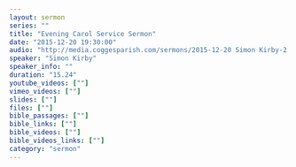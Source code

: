 ```yaml
---
layout: sermon
series: ""
title: "Evening Carol Service Sermon"
date: "2015-12-20 19:30:00"
audio: "http://media.coggesparish.com/sermons/2015-12-20 Simon Kirby-2.mp3"
speaker: "Simon Kirby"
speaker_info: ""
duration: "15.24"
youtube_videos: [""]
vimeo_videos: [""]
slides: [""]
files: [""]
bible_passages: [""]
bible_links: [""]
bible_videos: [""]
bible_videos_links: [""]
category: "sermon"
---
```

